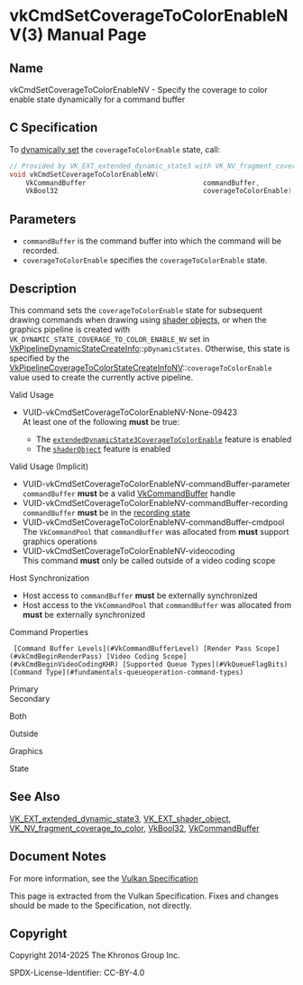# vkCmdSetCoverageToColorEnableNV(3) Manual Page

## Name

vkCmdSetCoverageToColorEnableNV - Specify the coverage to color enable state dynamically for a command buffer



## [](#_c_specification)C Specification

To [dynamically set](https://registry.khronos.org/vulkan/specs/latest/html/vkspec.html#pipelines-dynamic-state) the `coverageToColorEnable` state, call:

```c++
// Provided by VK_EXT_extended_dynamic_state3 with VK_NV_fragment_coverage_to_color, VK_EXT_shader_object with VK_NV_fragment_coverage_to_color
void vkCmdSetCoverageToColorEnableNV(
    VkCommandBuffer                             commandBuffer,
    VkBool32                                    coverageToColorEnable);
```

## [](#_parameters)Parameters

- `commandBuffer` is the command buffer into which the command will be recorded.
- `coverageToColorEnable` specifies the `coverageToColorEnable` state.

## [](#_description)Description

This command sets the `coverageToColorEnable` state for subsequent drawing commands when drawing using [shader objects](https://registry.khronos.org/vulkan/specs/latest/html/vkspec.html#shaders-objects), or when the graphics pipeline is created with `VK_DYNAMIC_STATE_COVERAGE_TO_COLOR_ENABLE_NV` set in [VkPipelineDynamicStateCreateInfo](https://registry.khronos.org/vulkan/specs/latest/man/html/VkPipelineDynamicStateCreateInfo.html)::`pDynamicStates`. Otherwise, this state is specified by the [VkPipelineCoverageToColorStateCreateInfoNV](https://registry.khronos.org/vulkan/specs/latest/man/html/VkPipelineCoverageToColorStateCreateInfoNV.html)::`coverageToColorEnable` value used to create the currently active pipeline.

Valid Usage

- [](#VUID-vkCmdSetCoverageToColorEnableNV-None-09423)VUID-vkCmdSetCoverageToColorEnableNV-None-09423  
  At least one of the following **must** be true:
  
  - The [`extendedDynamicState3CoverageToColorEnable`](#features-extendedDynamicState3CoverageToColorEnable) feature is enabled
  - The [`shaderObject`](#features-shaderObject) feature is enabled

Valid Usage (Implicit)

- [](#VUID-vkCmdSetCoverageToColorEnableNV-commandBuffer-parameter)VUID-vkCmdSetCoverageToColorEnableNV-commandBuffer-parameter  
  `commandBuffer` **must** be a valid [VkCommandBuffer](https://registry.khronos.org/vulkan/specs/latest/man/html/VkCommandBuffer.html) handle
- [](#VUID-vkCmdSetCoverageToColorEnableNV-commandBuffer-recording)VUID-vkCmdSetCoverageToColorEnableNV-commandBuffer-recording  
  `commandBuffer` **must** be in the [recording state](#commandbuffers-lifecycle)
- [](#VUID-vkCmdSetCoverageToColorEnableNV-commandBuffer-cmdpool)VUID-vkCmdSetCoverageToColorEnableNV-commandBuffer-cmdpool  
  The `VkCommandPool` that `commandBuffer` was allocated from **must** support graphics operations
- [](#VUID-vkCmdSetCoverageToColorEnableNV-videocoding)VUID-vkCmdSetCoverageToColorEnableNV-videocoding  
  This command **must** only be called outside of a video coding scope

Host Synchronization

- Host access to `commandBuffer` **must** be externally synchronized
- Host access to the `VkCommandPool` that `commandBuffer` was allocated from **must** be externally synchronized

Command Properties

     [Command Buffer Levels](#VkCommandBufferLevel) [Render Pass Scope](#vkCmdBeginRenderPass) [Video Coding Scope](#vkCmdBeginVideoCodingKHR) [Supported Queue Types](#VkQueueFlagBits) [Command Type](#fundamentals-queueoperation-command-types)

Primary  
Secondary

Both

Outside

Graphics

State

## [](#_see_also)See Also

[VK\_EXT\_extended\_dynamic\_state3](https://registry.khronos.org/vulkan/specs/latest/man/html/VK_EXT_extended_dynamic_state3.html), [VK\_EXT\_shader\_object](https://registry.khronos.org/vulkan/specs/latest/man/html/VK_EXT_shader_object.html), [VK\_NV\_fragment\_coverage\_to\_color](https://registry.khronos.org/vulkan/specs/latest/man/html/VK_NV_fragment_coverage_to_color.html), [VkBool32](https://registry.khronos.org/vulkan/specs/latest/man/html/VkBool32.html), [VkCommandBuffer](https://registry.khronos.org/vulkan/specs/latest/man/html/VkCommandBuffer.html)

## [](#_document_notes)Document Notes

For more information, see the [Vulkan Specification](https://registry.khronos.org/vulkan/specs/latest/html/vkspec.html#vkCmdSetCoverageToColorEnableNV)

This page is extracted from the Vulkan Specification. Fixes and changes should be made to the Specification, not directly.

## [](#_copyright)Copyright

Copyright 2014-2025 The Khronos Group Inc.

SPDX-License-Identifier: CC-BY-4.0